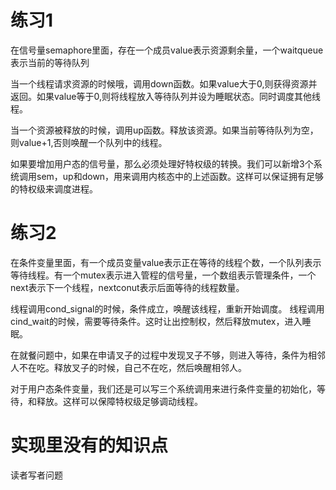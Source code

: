 # 练习1
在信号量semaphore里面，存在一个成员value表示资源剩余量，一个waitqueue表示当前的等待队列

当一个线程请求资源的时候哦，调用down函数。如果value大于0,则获得资源并返回。如果value等于0,则将线程放入等待队列并设为睡眠状态。同时调度其他线程。

当一个资源被释放的时候，调用up函数。释放该资源。如果当前等待队列为空，则value+1,否则唤醒一个队列中的线程。

如果要增加用户态的信号量，那么必须处理好特权级的转换。我们可以新增3个系统调用sem，up和down，用来调用内核态中的上述函数。这样可以保证拥有足够的特权级来调度进程。

# 练习2
在条件变量里面，有一个成员变量value表示正在等待的线程个数，一个队列表示等待线程。有一个mutex表示进入管程的信号量，一个数组表示管理条件，一个next表示下一个线程，nextconut表示后面等待的线程数量。

线程调用cond_signal的时候，条件成立，唤醒该线程，重新开始调度。
线程调用cind_wait的时候，需要等待条件。这时让出控制权，然后释放mutex，进入睡眠。

在就餐问题中，如果在申请叉子的过程中发现叉子不够，则进入等待，条件为相邻人不在吃。释放叉子的时候，自己不在吃，然后唤醒相邻人。

对于用户态条件变量，我们还是可以写三个系统调用来进行条件变量的初始化，等待，和释放。这样可以保障特权级足够调动线程。

# 实现里没有的知识点
读者写者问题

